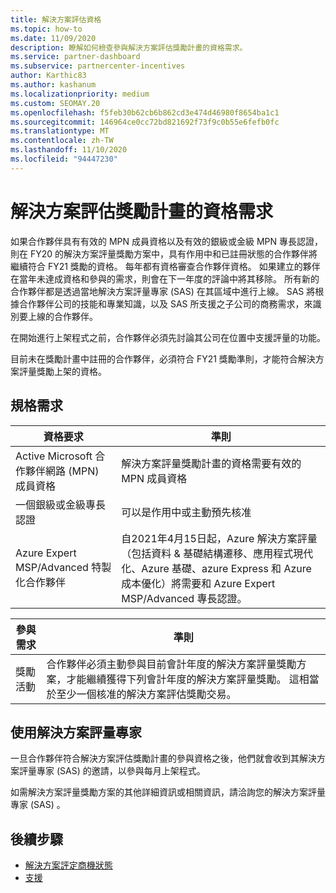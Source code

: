 ```yaml
---
title: 解決方案評估資格
ms.topic: how-to
ms.date: 11/09/2020
description: 瞭解如何檢查參與解決方案評估獎勵計畫的資格需求。
ms.service: partner-dashboard
ms.subservice: partnercenter-incentives
author: Karthic83
ms.author: kashanum
ms.localizationpriority: medium
ms.custom: SEOMAY.20
ms.openlocfilehash: f5feb30b62cb6b862cd3e474d46980f8654ba1c1
ms.sourcegitcommit: 146964ce0cc72bd821692f73f9c0b55e6fefb0fc
ms.translationtype: MT
ms.contentlocale: zh-TW
ms.lasthandoff: 11/10/2020
ms.locfileid: "94447230"
---
```

# <a name="eligibility-requirements-for-the-solution-assessment-incentives-program"></a>解決方案評估獎勵計畫的資格需求

如果合作夥伴具有有效的 MPN 成員資格以及有效的銀級或金級 MPN 專長認證，則在 FY20 的解決方案評量獎勵方案中，具有作用中和已註冊狀態的合作夥伴將繼續符合 FY21 獎勵的資格。 每年都有資格審查合作夥伴資格。 如果建立的夥伴在當年未達成資格和參與的需求，則會在下一年度的評論中將其移除。 所有新的合作夥伴都是透過當地解決方案評量專家 (SAS) 在其區域中進行上線。 SAS 將根據合作夥伴公司的技能和專業知識，以及 SAS 所支援之子公司的商務需求，來識別要上線的合作夥伴。

在開始進行上架程式之前，合作夥伴必須先討論其公司在位置中支援評量的功能。

目前未在獎勵計畫中註冊的合作夥伴，必須符合 FY21 獎勵準則，才能符合解決方案評量獎勵上架的資格。

## <a name="requirements"></a>規格需求

|**資格要求**|**準則**|
|-----------------------|------------------|
|Active Microsoft 合作夥伴網路 (MPN) 成員資格|解決方案評量獎勵計畫的資格需要有效的 MPN 成員資格|
|一個銀級或金級專長認證|可以是作用中或主動預先核准|
|Azure Expert MSP/Advanced 特製化合作夥伴|自2021年4月15日起，Azure 解決方案評量（包括資料 & 基礎結構遷移、應用程式現代化、Azure 基礎、azure Express 和 Azure 成本優化）將需要和 Azure Expert MSP/Advanced 專長認證。|

|**參與需求**|**準則**|
|-------------------------|-------------------------------------|
|獎勵活動|合作夥伴必須主動參與目前會計年度的解決方案評量獎勵方案，才能繼續獲得下列會計年度的解決方案評量獎勵。 這相當於至少一個核准的解決方案評估獎勵交易。|

## <a name="work-with-solution-assessment-specialist"></a>使用解決方案評量專家

一旦合作夥伴符合解決方案評估獎勵計畫的參與資格之後，他們就會收到其解決方案評量專家 (SAS) 的邀請，以參與每月上架程式。

如需解決方案評量獎勵方案的其他詳細資訊或相關資訊，請洽詢您的解決方案評量專家 (SAS) 。

## <a name="next-steps"></a>後續步驟

- [解決方案評定商機狀態](chip-solution-assessment.md)
- [支援](report-problems-with-partner-center.md)









